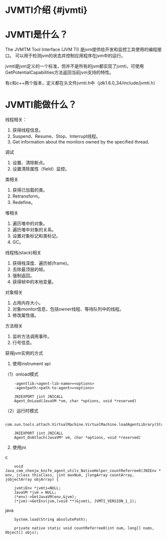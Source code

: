 JVMTI介绍                {#jvmti}
========

# JVMTI是什么？

The JVMTM Tool Interface (JVM TI) 是jvm提供给开发和监控工具使用的编程接口。 可以用于检测jvm的状态并控制应用程序在jvm中的运行。

jvmti是jvm定义的一个标准，但并不是所有的jvm都实现了jvmti，可使用GetPotentialCapabilities方法返回当前jvm支持的特性。

有c和c++两个版本，定义都在头文件jvmti.h中（jdk1.6.0_34/include/jvmti.h）

# JVMTI能做什么？

线程相关：
1. 获得线程信息。
2. Suspend、Resume、Stop、Interrupt线程。 
3. Get information about the monitors owned by the specified thread. 

调试
1. 设置、清除断点。
2. 设置清除属性（field）监控。

类相关
1. 获得已加载的类。
2. Retransform。
3. Redefine。

堆相关
1. 遍历堆中的对象。
2. 遍历堆中对象的关系。
3. 设置对象标记和类标记。
4. GC。

线程栈(stack)相关
1. 获得栈深度、遍历帧(frame)。
2. 去除最顶层的帧。
3. 强制返回。
4. 获得帧中的本地变量。

对象相关
1. 占用内存大小。
2. 对象monitor信息，包括owner线程、等待队列中的线程。
3. 修改属性值。

方法相关
1. 监听方法调用事件。
2. 行号信息。


获得jvm实例的方式

1. 使用instrument api

（1）onload模式

~~~~~~~~~~
	-agentlib:<agent-lib-name>=<options> 
	-agentpath:<path-to-agent>=<options> 
~~~~~~~~~~

~~~~~~~~~~
	JNIEXPORT jint JNICALL 
	Agent_OnLoad(JavaVM *vm, char *options, void *reserved)
~~~~~~~~~~

（2）运行时模式

~~~~~~~~~~
	com.sun.tools.attach.VirtualMachine.VirtualMachine.loadAgentLibrary(String);
~~~~~~~~~~

~~~~~~~~~~
	JNIEXPORT jint JNICALL 
	Agent_OnAttach(JavaVM* vm, char *options, void *reserved)
~~~~~~~~~~

2. 使用jni

c

~~~~~~~~~~
	void Java_com_chenjw_knife_agent_utils_NativeHelper_countReferree0(JNIEnv * env, jclass thisClass, jint maxNum, jlongArray countArray,	jobjectArray objArray) {
~~~~~~~~~~

~~~~~~~~~~
	jvmtiEnv *jvmti=NULL;
	JavaVM *jvm = NULL;
	(*env)->GetJavaVM(env,&jvm);
	(*jvm)->GetEnv(jvm,(void **)&jvmti, JVMTI_VERSION_1_1);
~~~~~~~~~~

java

~~~~~~~~~~
	System.load(String absolutePath);
~~~~~~~~~~

~~~~~~~~~~
	private native static void countReferree0(int num, long[] nums,	Object[] objs);
~~~~~~~~~~



